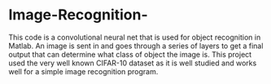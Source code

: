 # Image-Recognition-
This code is a convolutional neural net that is used for object recognition in Matlab. An image is sent in and goes through a series of layers to get a final output that can determine what class of object the image is. This project used the very well known CIFAR-10 dataset as it is well studied and works well for a simple image recognition program.
